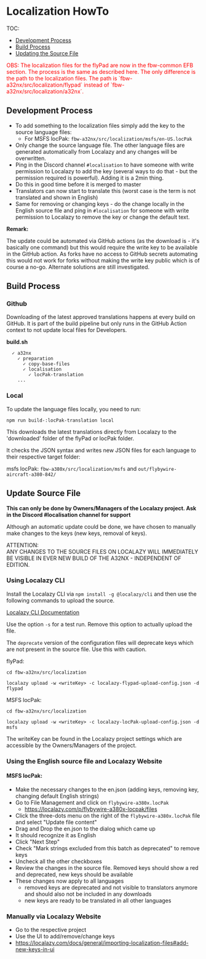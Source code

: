 # Localization HowTo

TOC:

- [Development Process](#development-process)
- [Build Process](#build-process)
- [Updating the Source File](#update-source-file)

<span style="color: red">
OBS:
The localization files for the flyPad are now in the fbw-common EFB section. The process is the same as described here. 
The only difference is the path to the localization files. The path is `fbw-a32nx/src/localization/flypad` instead of 
`fbw-a32nx/src/localization/a32nx`.
</span>

## Development Process

- To add something to the localization files simply add the key to the source language files:
    - For MSFS locPak: `fbw-a32nx/src/localization/msfs/en-US.locPak`
- Only change the source language file. The other language files are generated automatically from
  Localazy and any changes will be overwritten.
- Ping in the Discord channel `#localisation` to have someone with write permission to Localazy to
  add the key (several ways to do that - but the permission required is powerful). Adding it is a 2min thing.
- Do this in good time before it is merged to master
- Translators can now start to translate this (worst case is the term is not translated and shown in English)
- Same for removing or changing keys - do the change locally in the English source file and ping in
  `#localisation` for someone with write permission to Localazy to remove the key or change the default text.

**Remark:**

The update could be automated via GitHub actions (as the download is - it's basically one command) but this would
require the write key to be available in the GitHub action. As forks have no access to GitHub secrets automating
this would not work for forks without making the write key public which is of course a no-go.
Alternate solutions are still investigated.

## Build Process

### Github

Downloading of the latest approved translations happens at every build on GitHub. It is part of the build pipeline but
only runs in the GitHub Action context to not update local files for Developers.

**build.sh**

```
  ✓ a32nx
    ✓ preparation
      ✓ copy-base-files
      ✓ localisation
        ✓ locPak-translation
    ...
```

### Local

To update the language files locally, you need to run:

`npm run build-:locPak-translation local`

This downloads the latest translations directly from Localazy to the 'downloaded'
folder of the flyPad or locPak folder.

It checks the JSON syntax and writes new JSON files for each language to their respective target folder:

msfs locPak:
`fbw-a380x/src/localization/msfs` and `out/flybywire-aircraft-a380-842/`

## Update Source File

**This can only be done by Owners/Managers of the Localazy project. Ask in the Discord #localisation channel for support**

Although an automatic update could be done, we have chosen to manually make changes to the keys (new keys, removal of
keys).

ATTENTION:<br/>
ANY CHANGES TO THE SOURCE FILES ON LOCALAZY WILL IMMEDIATELY BE VISIBLE IN EVER NEW BUILD OF
THE A32NX - INDEPENDENT OF EDITION.

### Using Localazy CLI

Install the Localazy CLI via `npm install -g @localazy/cli` and then use the following commands to upload the source.

[Localazy CLI Documentation](https://localazy.com/docs/cli/command-line-options)

Use the option `-s` for a test run. Remove this option to actually upload the file.

The `deprecate` version of the configuration files will deprecate keys which are not present in the source file. Use this
with caution.

flyPad:

`cd fbw-a32nx/src/localization`

`localazy upload -w <writeKey> -c localazy-flypad-upload-config.json -d flypad`

MSFS locPak:

`cd fbw-a32nx/src/localization`

`localazy upload -w <writeKey> -c localazy-locPak-upload-config.json -d msfs`

The writeKey can be found in the Localazy project settings which are accessible by the Owners/Managers of the project.

### Using the English source file and Localazy Website

#### MSFS locPak:

- Make the necessary changes to the en.json (adding keys, removing key, changing default English strings)
- Go to File Management and click on `flybywire-a380x.locPak`
    - https://localazy.com/p/flybywire-a380x-locpak/files
- Click the three-dots menu on the right of the `flybywire-a380x.locPak` file and select "Update file content"
- Drag and Drop the en.json to the dialog which came up
- It should recognize it as English
- Click "Next Step"
- Check "Mark strings excluded from this batch as deprecated" to remove keys
- Uncheck all the other checkboxes
- Review the changes in the source file. Removed keys should show a red and deprecated, new keys should be available
- These changes now apply to all languages
    - removed keys are deprecated and not visible to translators anymore and should also not be included in any
      downloads
    - new keys are ready to be translated in all other languages

### Manually via Localazy Website

- Go to the respective project
- Use the UI to add/remove/change keys
- https://localazy.com/docs/general/importing-localization-files#add-new-keys-in-ui 

